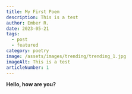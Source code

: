 ```yaml
---
title: My First Poem
description: This is a test
author: Ember R.
date: 2023-05-21
tags:
  - post
  - featured
category: poetry
image: /assets/images/trending/trending_1.jpg
imageAlt: This is a test
articleNumber: 1
---
```

**Hello, how are you?**